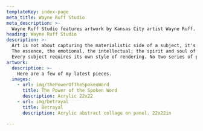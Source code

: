 ```yaml
---
templateKey: index-page
meta_title: Wayne Ruff Studio
meta_description: >-
  Wayne Ruff Studio features artwork by Kansas City artist Wayne Ruff.
heading: Wayne Ruff Studio
description: >-
  Art is not about capturing the materialistic side of a subject, it's about capturing the unseen part of the subject. 
  The essence, the emotional, the intellectual; the spirit and soul of the matter is what I'm trying to capture.
  Every subject requires its own style of rendering. No two series of paintings should look alike. When I study a subject to paint I try to understand its style... How does it want to be portrayed?... What is its purpose in existing?... What message does it want to send?
artwork:
  description: >-
    Here are a few of my latest pieces.
  images:
    - url: img/thePowerOfTheSpokenWord
      title: The Power of the Spoken Word
      description: Acrylic 22x22
    - url: img/betrayal
      title: Betrayal
      description: Acrylic abstract collage on panel. 22x22in
      
---
```


